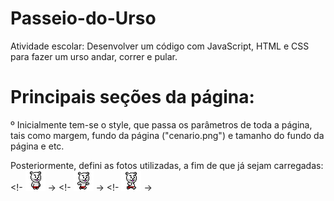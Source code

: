 # Passeio-do-Urso
Atividade escolar: Desenvolver um código com JavaScript, HTML e CSS para fazer um urso andar, correr e pular.
# Principais seções da página:
º Inicialmente tem-se o style, que passa os parâmetros de toda a página, tais como margem, fundo da página ("cenario.png") e tamanho do fundo da página e etc.
 
Posteriormente, defini as fotos utilizadas, a fim de que já sejam carregadas:
<!- <img src="urso-1.png" alt="Urso1" class="ursos" id="urso1"/> ->
<!- <img src="urso-2.png" alt="Urso2" class="ursos" id="urso2"/> ->
<!- <img src="urso-3.png" alt="Urso3" class="ursos" id="urso3"/> ->

